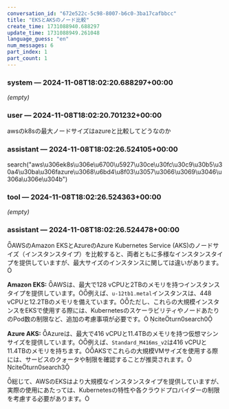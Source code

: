 ```yaml
---
conversation_id: "672e522c-5c98-8007-b6c0-3ba17cafbbcc"
title: "EKSとAKSのノード比較"
create_time: 1731088940.688297
update_time: 1731088949.261048
language_guess: "en"
num_messages: 6
part_index: 1
part_count: 1
---
```


### system — 2024-11-08T18:02:20.688297+00:00

_(empty)_

### user — 2024-11-08T18:02:20.701232+00:00

awsのk8sの最大ノードサイズはazureと比較してどうなのか

### assistant — 2024-11-08T18:02:26.524105+00:00

search("aws\u306ek8s\u306e\u6700\u5927\u30ce\u30fc\u30c9\u30b5\u30a4\u30ba\u306fazure\u3068\u6bd4\u8f03\u3057\u3066\u3069\u3046\u306a\u306e\u304b")

### tool — 2024-11-08T18:02:26.524363+00:00

_(empty)_

### assistant — 2024-11-08T18:02:26.524478+00:00

AWSのAmazon EKSとAzureのAzure Kubernetes Service (AKS)のノードサイズ（インスタンスタイプ）を比較すると、両者ともに多様なインスタンスタイプを提供していますが、最大サイズのインスタンスに関しては違いがあります。

**Amazon EKS:**
AWSは、最大で128 vCPUと2TBのメモリを持つインスタンスタイプを提供しています。例えば、`u-12tb1.metal`インスタンスは、448 vCPUと12.2TBのメモリを備えています。ただし、これらの大規模インスタンスをEKSで使用する際には、KubernetesのスケーラビリティやノードあたりのPod数の制限など、追加の考慮事項が必要です。 citeturn0search0

**Azure AKS:**
Azureは、最大で416 vCPUと11.4TBのメモリを持つ仮想マシンサイズを提供しています。例えば、`Standard_M416ms_v2`は416 vCPUと11.4TBのメモリを持ちます。AKSでこれらの大規模VMサイズを使用する際には、サービスのクォータや制限を確認することが推奨されます。 citeturn0search3

総じて、AWSのEKSはより大規模なインスタンスタイプを提供していますが、実際の使用にあたっては、Kubernetesの特性や各クラウドプロバイダーの制限を考慮する必要があります。
